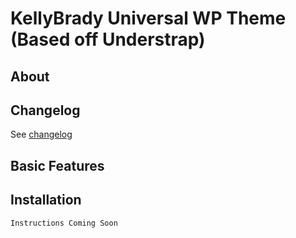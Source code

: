# KellyBrady Universal WP Theme (Based off Understrap)

## About

## Changelog
See [changelog](CHANGELOG.md)

## Basic Features

## Installation
`Instructions Coming Soon`
